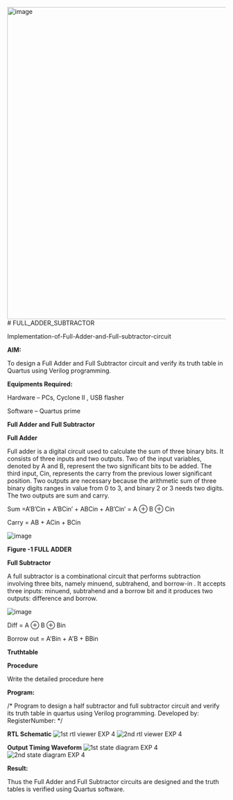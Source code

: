 <img width="1280" height="720" alt="image" src="https://github.com/user-attachments/assets/dfb5dcad-545a-435f-ad00-a021e5efaaa2" /># FULL_ADDER_SUBTRACTOR

Implementation-of-Full-Adder-and-Full-subtractor-circuit

**AIM:**

To design a Full Adder and Full Subtractor circuit and verify its truth table in Quartus using Verilog programming.

**Equipments Required:**

Hardware – PCs, Cyclone II , USB flasher

Software – Quartus prime

**Full Adder and Full Subtractor**

**Full Adder**

Full adder is a digital circuit used to calculate the sum of three binary bits. It consists of three inputs and two outputs. Two of the input variables, denoted by A and B, represent the two significant bits to be added. The third input, Cin, represents the carry from the previous lower significant position. Two outputs are necessary because the arithmetic sum of three binary digits ranges in value from 0 to 3, and binary 2 or 3 needs two digits. The two outputs are sum and carry.

Sum =A’B’Cin + A’BCin’ + ABCin + AB’Cin’ = A ⊕ B ⊕ Cin 

Carry = AB + ACin + BCin

![image](https://github.com/naavaneetha/FULL_ADDER_SUBTRACTOR/assets/154305477/0f30ba51-5ffb-4198-845f-18e054f675e7)

**Figure -1 FULL ADDER**

**Full Subtractor**

A full subtractor is a combinational circuit that performs subtraction involving three bits, namely minuend, subtrahend, and borrow-in . It accepts three inputs: minuend, subtrahend and a borrow bit and it produces two outputs: difference and borrow.

![image](https://github.com/naavaneetha/FULL_ADDER_SUBTRACTOR/assets/154305477/02b24f51-ab51-4304-9ad6-7b81ffc1ead5)

Diff = A ⊕ B ⊕ Bin 

Borrow out = A'Bin + A'B + BBin

**Truthtable**

**Procedure**

Write the detailed procedure here

**Program:**

/* Program to design a half subtractor and full subtractor circuit and verify its truth table in quartus using Verilog programming. Developed by: RegisterNumber:
*/

**RTL Schematic**
![1st rtl viewer EXP 4](https://github.com/user-attachments/assets/0e9b2ca3-d83d-42ab-a371-a216ee61728c)
![2nd rtl viewer EXP 4](https://github.com/user-attachments/assets/cc76fcb3-ace1-4870-9754-0015a915599b)

**Output Timing Waveform**
![1st state diagram EXP 4](https://github.com/user-attachments/assets/0899b9be-f265-4a4c-94f3-9c1ba68e5c48)
![2nd state diagram EXP 4](https://github.com/user-attachments/assets/4795247c-ba55-4d60-8925-849d387fee2b)

**Result:**

Thus the Full Adder and Full Subtractor circuits are designed and the truth tables is verified using Quartus software.



